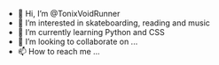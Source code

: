 - 👋 Hi, I’m @TonixVoidRunner
- 👀 I’m interested in skateboarding, reading and music
- 🌱 I’m currently learning Python and CSS
- 💞️ I’m looking to collaborate on ...
- 📫 How to reach me ...

<!---
TonixVoidRunner/TonixVoidRunner is a ✨ special ✨ repository because its `README.md` (this file) appears on your GitHub profile.
You can click the Preview link to take a look at your changes.
--->
